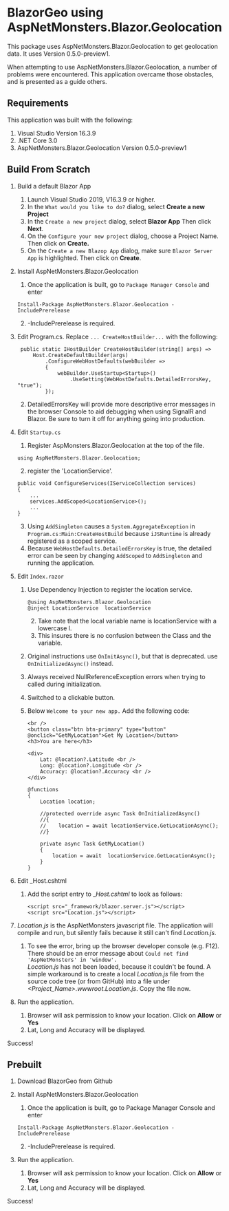 # BlazorGeo using AspNetMonsters.Blazor.Geolocation
This package uses AspNetMonsters.Blazor.Geolocation to get geolocation data.  It uses Version 0.5.0-preview1.

When attempting to use AspNetMonsters.Blazor.Geolocation, a number of problems were encountered.  This application
overcame those obstacles, and is presented as a guide others.

## Requirements
This application was built with the following:
1) Visual Studio Version 16.3.9
2) .NET Core 3.0
3)  AspNetMonsters.Blazor.Geolocation Version 0.5.0-preview1

## Build From Scratch
1) Build a default Blazor App
   1) Launch Visual Studio 2019, V16.3.9 or higher.
   1) In the `What would you like to do?` dialog, select __Create a new Project__
   1) In the `Create a new project` dialog, select __Blazor App__  Then click __Next__.
   1) On the `Configure your new project` dialog, choose a Project Name.  Then click on __Create.__
   1) On the `Create a new Blazop App` dialog, make sure `Blazor Server App` is highlighted.  Then click on __Create__.
1) Install AspNetMonsters.Blazor.Geolocation
   1) Once the application is built, go to `Package Manager Console` and enter
   
    ```
    Install-Package AspNetMonsters.Blazor.Geolocation -IncludePrerelease
    ```
    2) -IncludePrerelease is required.
   
1) Edit Program.cs.  Replace `... CreateHostBuilder...` with the following:
    
        public static IHostBuilder CreateHostBuilder(string[] args) =>
            Host.CreateDefaultBuilder(args)
                .ConfigureWebHostDefaults(webBuilder =>
                {
                    webBuilder.UseStartup<Startup>()
                        .UseSetting(WebHostDefaults.DetailedErrorsKey, "true");
                });
    2) DetailedErrorsKey will provide more descriptive error messages in 
    the browser Console to aid debugging when using SignalR and Blazor.   Be sure to turn it off for anything going into production.

1) Edit `Startup.cs`
   1) Register AspMonsters.Blazor.Geolocation at the top of the file.
    ```
    using AspNetMonsters.Blazor.Geolocation;
    ```

   2)  register the 'LocationService'.

    ```
    public void ConfigureServices(IServiceCollection services)
    {
        ...
        services.AddScoped<LocationService>();
        ...
    }
    ```
    3)   Using `AddSingleton` causes a `System.AggregateException` in `Program.cs:Main:CreateHostBuild` because `iJSRuntime` is already registered as a scoped service.  
    4)   Because `WebHostDefaults.DetailedErrorsKey` is true, the detailed error can be seen by changing `AddScoped` to `AddSingleton` and running the application.

1) Edit `Index.razor`
   1) Use Dependency Injection to register the location service.
        ```
        @using AspNetMonsters.Blazor.Geolocation
        @inject LocationService  locationService
        ```
        2) Take note that the local variable name is locationService with a lowercase l.  
        3) This insures there is no confusion between the Class and the variable.
    2) Original instructions use `OnInitAsync()`, but that is deprecated.  use `OnInitializedAsync()` instead.
    3) Always received NullReferenceException errors when trying to called during initialization.  
    4) Switched to a clickable button.
    5) Below `Welcome to your new app.`  Add the following code:
    
        ```
        <br />
        <button class="btn btn-primary" type="button" @onclick="GetMyLocation">Get My Location</button>
        <h3>You are here</h3>

        <div>
            Lat: @location?.Latitude <br />
            Long: @location?.Longitude <br />
            Accuracy: @location?.Accuracy <br />
        </div>

        @functions
        {
            Location location;

            //protected override async Task OnInitializedAsync()
            //{
            //    location = await locationService.GetLocationAsync();
            //}

            private async Task GetMyLocation()
            {
                location = await  locationService.GetLocationAsync();
            }
        }
        ```
1) Edit _Host.cshtml
   1) Add the script entry to __Host.cshtml_ to look as follows:
        ```
       <script src="_framework/blazor.server.js"></script>
       <script src="Location.js"></script>
       ```
1) _Location.js_ is the AspNetMonsters javascript file.  The application will compile and run, but silently fails because it still can't find _Location.js_.
    1) To see the error, bring up the browser developer console (e.g. F12). There should be an error message about `Could not find 'AspNetMonsters' in 'window'.`  
        _Location.js_ has not been loaded, because it couldn't be found.  A simple workaround is to create a local _Location.js_ file from the source code tree (or from GitHub)
        into a file under _<Project_Name>.wwwroot.Location.js_.  Copy the file now.
1) Run the application.
    1) Browser will ask permission to know your location.  Click on __Allow__ or __Yes__
    2) Lat, Long and Accuracy will be displayed.

Success!

## Prebuilt
1) Download BlazorGeo from Github
1) Install AspNetMonsters.Blazor.Geolocation
   1) Once the application is built, go to Package Manager Console and enter
   
    ```
    Install-Package AspNetMonsters.Blazor.Geolocation -IncludePrerelease
    ```
    2) -IncludePrerelease is required.
1) Run the application.
    1) Browser will ask permission to know your location.  Click on __Allow__ or __Yes__
    2) Lat, Long and Accuracy will be displayed.

Success!
